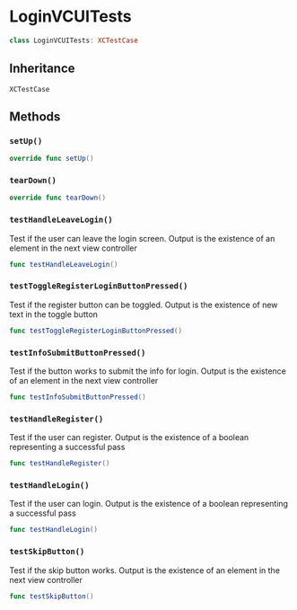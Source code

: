 # LoginVCUITests

``` swift
class LoginVCUITests: XCTestCase
```

## Inheritance

`XCTestCase`

## Methods

### `setUp()`

``` swift
override func setUp()
```

### `tearDown()`

``` swift
override func tearDown()
```

### `testHandleLeaveLogin()`

Test if the user can leave the login screen. Output is the existence of an element in the next view controller

``` swift
func testHandleLeaveLogin()
```

### `testToggleRegisterLoginButtonPressed()`

Test if the register button can be toggled. Output is the existence of new text in the toggle button

``` swift
func testToggleRegisterLoginButtonPressed()
```

### `testInfoSubmitButtonPressed()`

Test if the button works to submit the info for login. Output is the existence of an element in the next view controller

``` swift
func testInfoSubmitButtonPressed()
```

### `testHandleRegister()`

Test if the user can register. Output is the existence of a boolean representing a successful pass

``` swift
func testHandleRegister()
```

### `testHandleLogin()`

Test if the user can login. Output is the existence of a boolean representing a successful pass

``` swift
func testHandleLogin()
```

### `testSkipButton()`

Test if the skip button works. Output is the existence of an element in the next view controller

``` swift
func testSkipButton()
```
